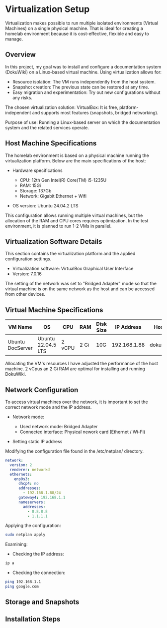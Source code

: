 # Virtualization Setup

Virtualization makes possible to run multiple isolated environments (Virtual Machines) on a single physical machine. That is ideal for creating a homelab environment because it is cost-effective, flexible and easy to manage.


## Overview

In this project, my goal was to install and configure a documentation system (DokuWiki) on a Linux-based virtual machine. Using virtualization allows for:
- Resource isolation: The VM runs independently from the host system.
- Snapshot creation: The previous state can be restored at any time.
- Easy migration and experimentation: Try out new configurations without any risks.

The chosen virtualization solution:
VirtualBox: It is free, platform-independent and supports most features (snapshots, bridged networking).

Purpose of use:
Running a Linux-based server on which the documentation system and the related services operate.


## Host Machine Specifications

The homelab environment is based on a physical machine running the virtualization platform.
Below are the main specifications of the host:

- Hardware specifications
    - CPU: 12th Gen Intel(R) Core(TM) i5-1235U
    - RAM: 15Gi
    - Storage: 137Gb
    - Network: Gigabit Ethernet + Wifi

- OS version:  Ubuntu 24.04.2 LTS

This configuration allows running multiple virtual machines, but the allocation of the RAM and CPU cores requires optimization. In the test environment, it is planned to run 1-2 VMs in parallel.

## Virtualization Software Details

This section contains the virtualization platform and the applied configuration settings.

- Virtualization software: VirtualBox Graphical User Interface 
- Version: 7.0.16

The setting of the network was set to "Bridged Adapter" mode so that the virtual machine is on the same network as the host and can be accessed from other devices.

## Virtual Machine Specifications

| VM Name          | OS                 | CPU    | RAM    | Disk Size | IP Address   | Hostname       |
|------------------|--------------------|--------|--------|-----------|--------------|----------------|
| Ubuntu DocServer | Ubuntu 22.04.5 LTS | 2 vCPU | 2 Gi   | 10G       | 192.168.1.88 | dokuwiki.local |

Allocating the VM's resources I have adjusted the performance of the host machine. 2 vCpus an 2 Gi RAM are optimal for installing and running DokuWiki.

## Network Configuration

To access virtual machines over the network, it is important to set the correct network mode and the IP address.

- Network mode:
    - Used network mode: Bridged Adapter
    - Connected interface: Physical nework card (Ethernet / Wi-Fi)

- Setting static IP address

Modifying the configuration file found in the /etc/netplan/ directory.

```yaml
network:
  version: 2
  renderer: networkd
  ethernets:
    enp0s3:
      dhcp4: no
      addresses:
        - 192.168.1.88/24
      gateway4: 192.168.1.1
      nameservers:
        addresses:
          - 8.8.8.8
          - 1.1.1.1
```

Applying the configuration:

```bash
sudo netplan apply
```

Examining:

- Checking the IP address:

```bash
ip a
```

- Checking the connection:

```bash
ping 192.168.1.1
ping google.com
```

## Storage and Snapshots



## Installation Steps


